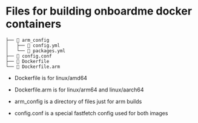 # Files for building onboardme docker containers

```
├──  arm_config
│   ├──  config.yml
│   └──  packages.yml
├──  config.conf
├──  Dockerfile
└──  Dockerfile.arm
```

- Dockerfile is for linux/amd64

- Dockerfile.arm is for linux/arm64 and linux/aarch64
- arm_config is a directory of files just for arm builds

- config.conf is a special fastfetch config used for both images
